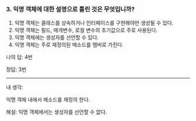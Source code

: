 ### 3. 익명 객체에 대한 설명으로 틀린 것은 무엇입니까?

1. 익명 객체는 클래스를 상속하거나 인터페이스를 구현해야만 생성될 수 있다.
2. 익명 객체는 필드, 매개변수, 로컬 변수의 초기값으로 주로 사용된다.
3. 익명 객체에는 생성자를 선언할 수 있다.
4. 익명 객체는 주로 재정의된 메소드를 멤버로 가진다.

나의 답: 4번

정답: 3번

---
내 생각:

익명 객체 내에서 메소드를 재정의 한다.

해설: 익명 객체에서는 생성자를 선언할 수 없다.
